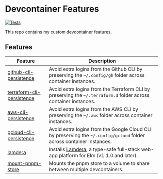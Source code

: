 # Devcontainer Features

[![Tests](https://github.com/joshuanianji/devcontainer-features/actions/workflows/test.yaml/badge.svg)](https://github.com/joshuanianji/devcontainer-features/actions/workflows/test.yaml)

This repo contains my custom devcontainer features.

## Features

| Feature                                                      | Description                                                                                                             |
| ------------------------------------------------------------ | ----------------------------------------------------------------------------------------------------------------------- |
| [github-cli-persistence](./src/github-cli-persistence)       | Avoid extra logins from the Github CLI by preserving the `~/.config/gh` folder across container instances.              |
| [terraform-cli-persistence](./src/terraform-cli-persistence) | Avoid extra logins from the Terraform CLI by preserving the `~/.terraform.d` folder across container instances.         |
| [aws-cli-persistence](./src/aws-cli-persistence)             | Avoid extra logins from the AWS CLI by preserving the `~/.aws` folder across container instances.                       |
| [gcloud-cli-persistence](./src/gcloud-cli-persistence)       | Avoid extra logins from the Google Cloud CLI by preserving the `~/.config/gcloud` folder across container instances.    |
| [lamdera](./src/lamdera)                                     | Installs [Lamdera](https://dashboard.lamdera.app/), a type-safe full-stack web-app platform for Elm (v1.1.0 and later). |
| [mount-pnpm-store](./src/mount-pnpm-store)                   | Mounts the pnpm store to a volume to share between multiple devcontainers.                                              |
